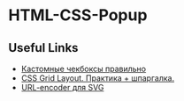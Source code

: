 # HTML-CSS-Popup

## Useful Links

- [Кастомные чекбоксы правильно](https://www.youtube.com/watch?v=E6kLaaQFctU)
- [CSS Grid Layout. Практика + шпаргалка.](https://www.youtube.com/watch?v=yWVJgnTpdUA&list=PLM6XATa8CAG5pXQrW_kDaeZb_uIAMNZIm&index=5)
- [URL-encoder для SVG](https://yoksel.github.io/url-encoder/ru/)